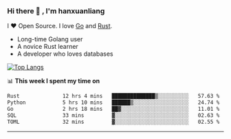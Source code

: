 ### Hi there 👋 , I'm hanxuanliang

<!--
**hanxuanliang/hanxuanliang** is a ✨ _special_ ✨ repository because its `README.md` (this file) appears on your GitHub profile.

Here are some ideas to get you started:

- 🔭 I’m currently working on ...
- 🌱 I’m currently learning ...
- 👯 I’m looking to collaborate on ...
- 🤔 I’m looking for help with ...
- 💬 Ask me about ...
- 📫 How to reach me: ...
- 😄 Pronouns: ...
- ⚡ Fun fact: ...
-->
I ❤ Open Source. I love [Go](https://golang.org) and [Rust](https://www.rust-lang.org/zh-CN/).

* Long-time Golang user
* A novice Rust learner
* A developer who loves databases

[![Top Langs](https://github-readme-stats.vercel.app/api?username=hanxuanliang&show_icons=true&count_private=true&line_height=40)](https://github.com/anuraghazra/github-readme-stats)

📊 **This week I spent my time on**
<!--START_SECTION:waka-->

```txt
Rust              12 hrs 4 mins   ██████████████▒░░░░░░░░░░   57.63 %
Python            5 hrs 10 mins   ██████▒░░░░░░░░░░░░░░░░░░   24.74 %
Go                2 hrs 18 mins   ██▓░░░░░░░░░░░░░░░░░░░░░░   11.01 %
SQL               33 mins         ▓░░░░░░░░░░░░░░░░░░░░░░░░   02.63 %
TOML              32 mins         ▓░░░░░░░░░░░░░░░░░░░░░░░░   02.55 %
```

<!--END_SECTION:waka-->

***
